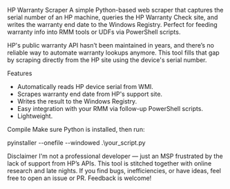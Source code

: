 HP Warranty Scraper
A simple Python-based web scraper that captures the serial number of an HP machine, queries the HP Warranty Check site, and writes the warranty end date to the Windows Registry.
Perfect for feeding warranty info into RMM tools or UDFs via PowerShell scripts.

HP's public warranty API hasn’t been maintained in years, and there’s no reliable way to automate warranty lookups anymore. This tool fills that gap by scraping directly from the HP site using the device's serial number.

Features
- Automatically reads HP device serial from WMI.
- Scrapes warranty end date from HP's support site.
- Writes the result to the Windows Registry.
- Easy integration with your RMM via follow-up PowerShell scripts.
- Lightweight.

Compile
Make sure Python is installed, then run:

pyinstaller --onefile --windowed .\your_script.py

Disclaimer
I'm not a professional developer — just an MSP frustrated by the lack of support from HP’s APIs. This tool is stitched together with online research and late nights. If you find bugs, inefficiencies, or have ideas, feel free to open an issue or PR. Feedback is welcome!
